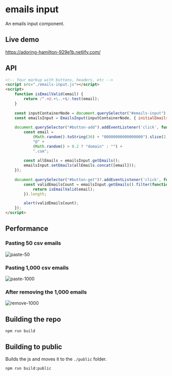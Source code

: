 # emails input

An emails input component.

## Live demo

https://adoring-hamilton-929e1b.netlify.com/

## API

```html
<!-- Your markup with buttons, headers, etc -->
<script src="./emails-input.js"></script>
<script>
    function isEmailValid(email) {
        return /^.+@.+\..+$/.test(email);
    }
    
    const inputContainerNode = document.querySelector("#emails-input"); // <- your entry point for the component
    const emailsInput = EmailsInput(inputContainerNode, { initialEmails: ['admin@example.com'], validator: isEmailValid });
    
    document.querySelector("#button-add").addEventListener('click', function onButtonAddClick() {
        const email =
            (Math.random().toString(36) + "00000000000000000").slice(2, 12) +
            "@" +
            (Math.random() > 0.2 ? "domain" : "") +
            ".com";
    
        const allEmails = emailsInput.getEmails();
        emailsInput.setEmails(allEmails.concat([email]));
    });
    
    document.querySelector("#button-get")?.addEventListener('click', function onButtonGetClick() {
        const validEmailsCount = emailsInput.getEmails().filter(function(email) {
            return isEmailValid(email);
        }).length;

        alert(validEmailsCount);
    });
</script>
```

## Performance

### Pasting 50 csv emails
![paste-50](https://user-images.githubusercontent.com/857221/78581134-c14dfb80-7833-11ea-9e75-9e60374704b7.jpg)

### Pasting 1,000 csv emails
![paste-1000](https://user-images.githubusercontent.com/857221/78581127-be530b00-7833-11ea-8940-e882c401afc3.jpg)

### After removing the 1,000 emails
![remove-1000](https://user-images.githubusercontent.com/857221/78587405-2eb25a00-783d-11ea-8a50-23607e865b96.png)

## Building the repo

```shell
npm run build
```

## Building to public

Builds the js and moves it to the `./public` folder.

```shell
npm run build:public
```